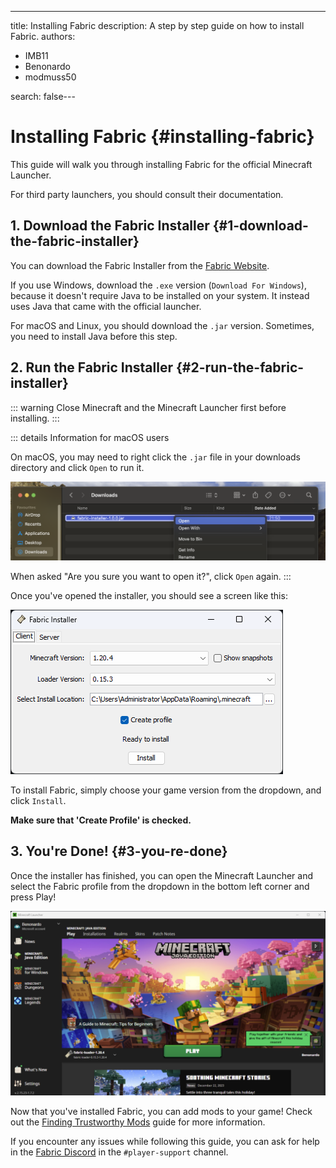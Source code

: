 ---
title: Installing Fabric
description: A step by step guide on how to install Fabric.
authors:
  - IMB11
  - Benonardo
  - modmuss50

search: false---

# Installing Fabric {#installing-fabric}

This guide will walk you through installing Fabric for the official Minecraft Launcher.

For third party launchers, you should consult their documentation.

## 1. Download the Fabric Installer {#1-download-the-fabric-installer}

You can download the Fabric Installer from the [Fabric Website](https://fabricmc.net/use/).

If you use Windows, download the `.exe` version (`Download For Windows`), because it doesn't require Java to be installed on your system. It instead uses Java that came with the official launcher.

For macOS and Linux, you should download the `.jar` version. Sometimes, you need to install Java before this step.

## 2. Run the Fabric Installer {#2-run-the-fabric-installer}

::: warning
Close Minecraft and the Minecraft Launcher first before installing.
:::

::: details Information for macOS users

On macOS, you may need to right click the `.jar` file in your downloads directory and click `Open` to run it.

![MacOS context menu on Fabric Installer](/assets/players/installing-fabric/macos-downloads.png)

When asked "Are you sure you want to open it?", click `Open` again.
:::

Once you've opened the installer, you should see a screen like this:

![Fabric Installer with "Install" highlighted](/assets/players/installing-fabric/installer-screen.png)

To install Fabric, simply choose your game version from the dropdown, and click `Install`.

**Make sure that 'Create Profile' is checked.**

## 3. You're Done! {#3-you-re-done}

Once the installer has finished, you can open the Minecraft Launcher and select the Fabric profile from the dropdown in the bottom left corner and press Play!

![Minecraft Launcher with Fabric profile selected](/assets/players/installing-fabric/launcher-screen.png)

Now that you've installed Fabric, you can add mods to your game! Check out the [Finding Trustworthy Mods](./finding-mods) guide for more information.

If you encounter any issues while following this guide, you can ask for help in the [Fabric Discord](https://discord.gg/v6v4pMv) in the `#player-support` channel.

